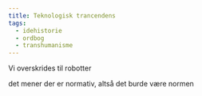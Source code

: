 ```yaml
---
title: Teknologisk trancendens
tags:
  - idehistorie
  - ordbog
  - transhumanisme
---
```

Vi overskrides til robotter

det mener der er normativ, altså det burde være normen

